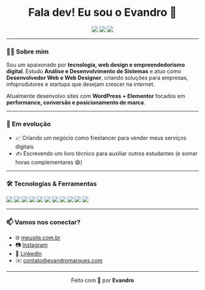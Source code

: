 <h1 align="center">Fala dev! Eu sou o Evandro 👋</h1>

<p align="center">
  <img src="https://img.shields.io/badge/Web%20Developer-%23A259FF?style=for-the-badge&logo=javascript&logoColor=white"/>
  <img src="https://img.shields.io/badge/Arduino%20Maker-%235A1D94?style=for-the-badge&logo=arduino&logoColor=white"/>
  <img src="https://img.shields.io/badge/Empreendedor%20Digital-%23B967FF?style=for-the-badge&logo=notion&logoColor=white"/>
</p>

---

### 👨‍💻 Sobre mim

Sou um apaixonado por **tecnologia, web design e empreendedorismo digital**. Estudo **Análise e Desenvolvimento de Sistemas** e atuo como **Desenvolvedor Web e Web Designer**, criando soluções para empresas, infoprodutores e startups que desejam crescer na internet.

Atualmente desenvolvo sites com **WordPress + Elementor** focados em **performance, conversão e posicionamento de marca**.

---

### 🚀 Em evolução

- 📈 Criando um negócio como freelancer para vender meus serviços digitais
- ✍️ Escrevendo um livro técnico para auxiliar outros estudantes (e somar horas complementares 😄)

---

### 🛠️ Tecnologias & Ferramentas

<p> 
  <img src="https://img.shields.io/badge/HTML5-%23E44D26?style=flat&logo=html5&logoColor=white"/>
  <img src="https://img.shields.io/badge/CSS3-%231572B6?style=flat&logo=css3&logoColor=white"/> 
  <img src="https://img.shields.io/badge/JavaScript-%23F7DF1E?style=flat&logo=javascript&logoColor=black"/> 
  <img src="https://img.shields.io/badge/GitHub-%23181717?style=flat&logo=github&logoColor=white"/> 
  <img src="https://img.shields.io/badge/WordPress-%23117AC9?style=flat&logo=wordpress&logoColor=white"/> 
  <img src="https://img.shields.io/badge/Elementor-%23BF4DFF?style=flat&logo=elementor&logoColor=white"/> 
  <img src="https://img.shields.io/badge/Notion-%23000000?style=flat&logo=notion&logoColor=white"/>
  <img src="https://img.shields.io/badge/Arduino-%2300979D?style=flat&logo=arduino&logoColor=white"/> 
  <img src="https://img.shields.io/badge/PHP-%23777BB4?style=flat&logo=php&logoColor=white"/> 
  <img src="https://img.shields.io/badge/MySQL-%234479A1?style=flat&logo=mysql&logoColor=white"/> 
  <img src="https://img.shields.io/badge/Python-%233776AB?style=flat&logo=python&logoColor=white"/> 
</p>

---

### 📫 Vamos nos conectar?

- 🌐 [meusite.com.br](https://evandromarques.com)
- 📷 [Instagram](https://instagram.com/evandroocm)
- 💼 [LinkedIn](https://linkedin.com/in/evandroocm)
- ✉️ contato@evandromarques.com

---

<p align="center">
  Feito com 💜 por <strong>Evandro</strong>
</p>
